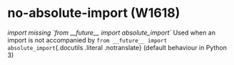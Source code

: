 # no-absolute-import (W1618)
*import missing \`from \_\_future\_\_ import absolute_import\`* Used
when an import is not accompanied by
`from __future__ import absolute_import`{.docutils .literal
.notranslate} (default behaviour in Python 3)
